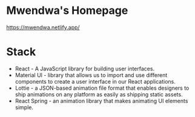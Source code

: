 # Mwendwa's Homepage

https://mwendwa.netlify.app/

# Stack

- React - A JavaScript library for building user interfaces.
- Material UI - library that allows us to import and use different components to create a user interface in our React applications.
- Lottie - a JSON-based animation file format that enables designers to ship animations on any platform as easily as shipping static assets.
- React Spring - an animation library that makes animating UI elements simple.
